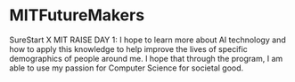 # MITFutureMakers
SureStart X MIT RAISE
DAY 1: I hope to learn more about AI technology and how to apply this knowledge to help improve the lives of specific demographics of people around me. I hope that through the program, I am able to use my passion for Computer Science for societal good.
